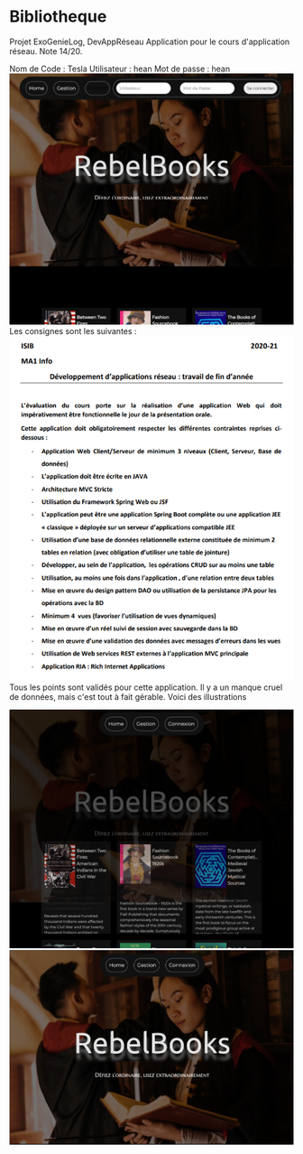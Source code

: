 # Bibliotheque
Projet ExoGenieLog, DevAppRéseau
Application pour le cours d'application réseau. Note 14/20. 


 Nom de Code : Tesla
 Utilisateur : hean
 Mot de passe : hean
 ![Interface Web](3.png?raw=true "Interface de l'application")
Les consignes sont les suivantes :
 ![Interface Web](consignes.png?raw=true "Interface de l'application")
 Tous les points sont validés pour cette application. Il y a un manque cruel de données, mais c'est tout à fait gérable.
 Voici des illustrations
 
  ![Interface Web](2.png?raw=true "Interface de l'application")
  ![Interface Web](1.png?raw=true "Interface de l'application")
